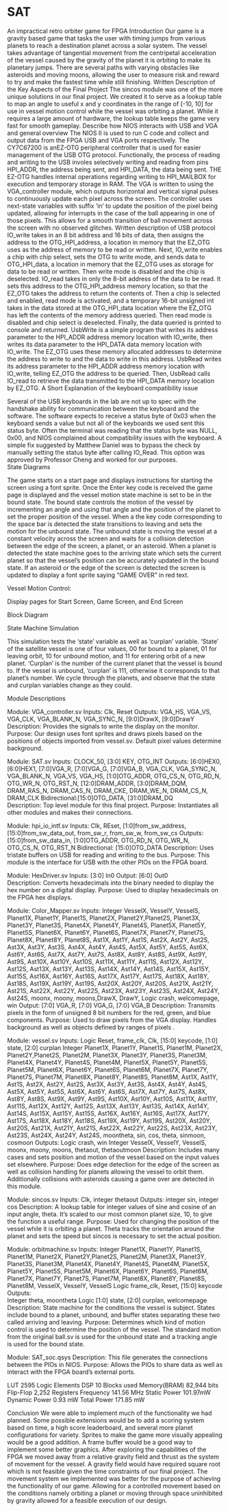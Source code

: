 # SAT
An impractical retro orbiter game for FPGA
Introduction
	Our game is a gravity based game that tasks the user with timing jumps from various planets to reach a destination planet across a solar system. The vessel takes advantage of tangential movement from the centripetal acceleration of the vessel caused by the gravity of the planet it is orbiting to make its planetary jumps. There are several paths with varying obstacles like asteroids and moving moons, allowing the user to measure risk and reward to try and make the fastest time while still finishing. 
Written Description of the Key Aspects of the Final Project
The sincos module was one of the more unique solutions in our final project. We created it to serve as a lookup table to map an angle to useful x and y coordinates in the range of [-10, 10] for use in vessel motion control while the vessel was orbiting a planet. While it requires a large amount of hardware, the lookup table keeps the game very fast for smooth gameplay. 
	Describe how NIOS interacts with USB and VGA and general overview
The NIOS II is used to run C code and collect and output data from the FPGA USB and VGA ports respectively. The CY7C67200 is anEZ-OTG peripheral controller that is used for easier management of the USB OTG protocol. Functionally, the process of reading and writing to the USB involes selectively writing and reading from pins HPI_ADDR, the address being sent, and HPI_DATA, the data being sent. THE EZ-OTG handles internal operations regarding writing to HPI_MAILBOX for execution and temporary storage in RAM. 
The VGA is written to using the VGA_controller module, which outputs horizontal and vertical signal pulses to continuously update each pixel across the screen. The controller uses next-state variables with suffix ‘in’ to update the position of the pixel being updated, allowing for interrupts in the case of the ball appearing in one of those pixels. This allows for a smooth transition of ball movement across the screen with no observed glitches.
Written description of USB protocol
IO_write takes in an 8 bit address and 16 bits of data, then assigns the address to the OTG_HPI_address, a location in memory that the EZ_OTG uses as the address of memory to be read or written. Next, IO_write enables a chip with chip select, sets the OTG to write mode, and sends data to OTG_HPI_data, a location in memory that the EZ_OTG uses as storage for data to be read or written. Then write mode is disabled and the chip is deselected.
IO_read takes in only the 8-bit address of the data to be read. It sets this address to the OTG_HPI_address memory location, so that the EZ_OTG takes the address to return the contents of. Then a chip is selected and enabled, read mode is activated, and a temporary 16-bit unsigned int takes in the data stored at the OTG_HPI_data location where the EZ_OTG has left the contents of the memory address queried. Then read mode is disabled and chip select is deselected. Finally, the data queried is printed to console and returned.
UsbWrite is a simple program that writes its address parameter to the HPI_ADDR address memory location with IO_write, then writes its data parameter to the HPI_DATA data memory location with IO_write. The EZ_OTG uses these memory allocated addresses to determine the address to write to and the data to write in this address.
UsbRead writes its address parameter to the HPI_ADDR address memory location with IO_write, telling EZ_OTG the address to be queried. Then, UsbRead calls IO_read to retrieve the data transmitted to the HPI_DATA memory location by EZ_OTG.
 A Short Explanation of the keyboard compatibility issue

Several of the USB keyboards in the lab are not up to spec with the handshake ability for communication between the keyboard and the software. The software expects to receive a status byte of 0x03 when the keyboard sends a value but not all of the keyboards we used sent this status byte. Often the terminal was reading that the status byte was NULL, 0x00, and NIOS complained about compatibility issues with the keyboard. A simple fix suggested by Matthew Daniel was to bypass the check by manually setting the status byte after calling IO_Read. This option was approved by Professor Cheng and worked for our purposes.  
State Diagrams

The game starts on a start page and displays instructions for starting the screen using a font sprite. Once the Enter key code is received the game page is displayed and the vessel motion state machine is set to be in the bound state. The bound state controls the motion of the vessel by incrementing an angle and using that angle and the position of the planet to set the proper position of the vessel. When a the key code corresponding to the space bar is detected the state transitions to leaving and sets the motion for the unbound state. The unbound state is moving the vessel at a constant velocity across the screen and waits for a collision detection between the edge of the screen, a planet, or an asteroid. When a planet is detected the state machine goes to the arriving state which sets the current planet so that the vessel’s position can be accurately updated in the bound state. If an asteroid or the edge of the screen is detected the screen is updated to display a font sprite saying “GAME OVER” in red text.  







Vessel Motion Control:




Display pages for Start Screen, Game Screen, and End Screen




Block Diagram

State Machine Simulation

This simulation tests the ‘state’ variable as well as ‘curplan’ variable. ‘State’ of the satellite vessel is one of four values, 00 for bound to a planet, 01 for leaving orbit, 10 for unbound motion, and 11 for entering orbit of a new planet. ‘Curplan’ is the number of the current planet that the vessel is bound to. If the vessel is unbound, ‘curplan’ is 111, otherwise it corresponds to that planet’s number. We cycle through the planets, and observe that the state and curplan variables change as they could.





Module Descriptions

Module: VGA_controller.sv
Inputs: Clk, Reset
Outputs: VGA_HS, VGA_VS, VGA_CLK, VGA_BLANK_N, VGA_SYNC_N, [9:0]DrawX, [9:0]DrawY 
Description: Provides the signals to write the display on the monitor. 
Purpose: Our design uses font sprites and draws pixels based on the positions of objects imported from vessel.sv. Default pixel values determine background. 

Module: SAT.sv
Inputs: CLOCK_50, [3:0] KEY, OTG_INT
Outputs: [6:0]HEX0, [6:0]HEX1, [7:0]VGA_R, [7:0]VGA_G, [7:0]VGA_B, VGA_CLK, VGA_SYNC_N, VGA_BLANK_N, VGA_VS, VGA_HS, [1:0]OTG_ADDR, OTG_CS_N, OTG_RD_N, OTG_WR_N, OTG_RST_N, [12:0]DRAM_ADDR, [3:0]DRAM_DQM, DRAM_RAS_N, DRAM_CAS_N, DRAM_CKE, DRAM_WE_N, DRAM_CS_N, DRAM_CLK
Bidirectional:[15:0]OTG_DATA, [31:0]DRAM_DQ  
Description: Top level module for this final project. 
Purpose: Instantiates all other modules and makes their connections. 

Module: hpi_io_intf.sv
Inputs: Clk, REset, [1:0]from_sw_address, [15:0]from_sw_data_out, from_sw_r, from_sw_w, from_sw_cs
Outputs: [15:0]from_sw_data_in, [1:0]OTG_ADDR, OTG_RD_N, OTG_WR_N, OTG_CS_N, OTG_RST_N
Bidirectional:  [15:0]OTG_DATA
Description: Uses tristate buffers on USB for reading and writing to the bus. 
Purpose: This module is the interface for USB with the other PIOs on the FPGA board. 

Module: HexDriver.sv
Inputs: [3:0] In0
Output: [6:0] Out0  
Description: Converts hexadecimals into the binary needed to display the hex number on a digital display.
Purpose: Used to display hexadecimals on the FPGA hex displays. 

Module: Color_Mapper.sv
Inputs: 
Integer VesselX, VesselY, VesselS, Planet1X, Planet1Y, Planet1S, Planet2X, Planet2Y,Planet2S, Planet3X, Planet3Y, Planet3S, Planet4X, Planet4Y, Planet4S, Planet5X, Planet5Y, Planet5S, Planet6X, Planet6Y, Planet6S, Planet7X, Planet7Y, Planet7S, Planet8X, Planet8Y, Planet8S, Ast1X, Ast1Y, Ast1S, Ast2X, Ast2Y, Ast2S, Ast3X, Ast3Y, Ast3S, Ast4X, Ast4Y, Ast4S, Ast5X, Ast5Y, Ast5S, Ast6X, Ast6Y, Ast6S, Ast7X, Ast7Y, Ast7S, Ast8X, Ast8Y, Ast8S, Ast9X, Ast9Y, Ast9S, Ast10X, Ast10Y, Ast10S, Ast11X, Ast11Y, Ast11S, Ast12X, Ast12Y, Ast12S, Ast13X, Ast13Y, Ast13S, Ast14X, Ast14Y, Ast14S, Ast15X, Ast15Y, Ast15S, Ast16X, Ast16Y, Ast16S, Ast17X, Ast17Y, Ast17S, Ast18X, Ast18Y, Ast18S, Ast19X, Ast19Y, Ast19S, Ast20X, Ast20Y, Ast20S, Ast21X, Ast21Y, Ast21S, Ast22X, Ast22Y, Ast22S, Ast23X, Ast23Y, Ast23S, Ast24X, Ast24Y, Ast24S, moonx, moony, moons,DrawX, DrawY, 
Logic crash, welcomepage, win
Output:  [7:0] VGA_R, [7:0] VGA_G, [7:0] VGA_B
Description: Transmits pixels in the form of unsigned 8 bit numbers for the red, green, and blue components. 
Purpose: Used to draw pixels from the VGA display. Handles background as well as objects defined by ranges of pixels . 

Module: vessel.sv
Inputs: 
Logic Reset, frame_clk, Clk, [15:0] keycode, [1:0] state, [2:0] curplan
Integer Planet1X, Planet1Y, Planet1S, Planet1M, Planet2X, Planet2Y,Planet2S, Planet2M, Planet3X, Planet3Y, Planet3S, Planet3M, Planet4X, Planet4Y, Planet4S, Planet4M, Planet5X, Planet5Y, Planet5S, Planet5M, Planet6X, Planet6Y, Planet6S, Planet6M, Planet7X, Planet7Y, Planet7S, Planet7M, Planet8X, Planet8Y, Planet8S, Planet8M, Ast1X, Ast1Y, Ast1S, Ast2X, Ast2Y, Ast2S, Ast3X, Ast3Y, Ast3S, Ast4X, Ast4Y, Ast4S, Ast5X, Ast5Y, Ast5S, Ast6X, Ast6Y, Ast6S, Ast7X, Ast7Y, Ast7S, Ast8X, Ast8Y, Ast8S, Ast9X, Ast9Y, Ast9S, Ast10X, Ast10Y, Ast10S, Ast11X, Ast11Y, Ast11S, Ast12X, Ast12Y, Ast12S, Ast13X, Ast13Y, Ast13S, Ast14X, Ast14Y, Ast14S, Ast15X, Ast15Y, Ast15S, Ast16X, Ast16Y, Ast16S, Ast17X, Ast17Y, Ast17S, Ast18X, Ast18Y, Ast18S, Ast19X, Ast19Y, Ast19S, Ast20X, Ast20Y, Ast20S, Ast21X, Ast21Y, Ast21S, Ast22X, Ast22Y, Ast22S, Ast23X, Ast23Y, Ast23S, Ast24X, Ast24Y, Ast24S, moontheta, sin, cos, theta, sinmoon, cosmoon
Outputs: 
Logic crash, win
Integer VesselX, VesselY, VesselS, moonx, moony, moons, thetaout, thetaoutmoon
Description: Includes many cases and sets position and motion of the vessel based on the input values set elsewhere. 
Purpose: Does edge detection for the edge of the screen as well as collision handling for planets allowing the vessel to orbit them. Additionally collisions with asteroids causing a game over are detected in this module. 

Module: sincos.sv
Inputs: Clk, integer thetaout
Outputs: integer sin, integer cos
Description: A lookup table for integer values of sine and cosine of an input angle, theta. It’s scaled to our most common planet size, 10, to give the function a useful range. 
Purpose: Used for changing the position of the vessel while it is orbiting a planet. Theta tracks the orientation around the planet and sets the speed but sincos is necessary to set the actual position. 

Module: orbitmachine.sv
Inputs: 
Integer Planet1X, Planet1Y, Planet1S, Planet1M, Planet2X, Planet2Y,Planet2S, Planet2M, Planet3X, Planet3Y, Planet3S, Planet3M, Planet4X, Planet4Y, Planet4S, Planet4M, Planet5X, Planet5Y, Planet5S, Planet5M, Planet6X, Planet6Y, Planet6S, Planet6M, Planet7X, Planet7Y, Planet7S, Planet7M, Planet8X, Planet8Y, Planet8S, Planet8M, VesselX, VesselY, VesselS
Logic frame_clk, Reset, [15:0] keycode
Outputs:  
Integer theta, moontheta
Logic [1:0] state, [2:0] curplan, welcomepage
Description: State machine for the conditions the vessel is subject. States include bound to a planet, unbound, and buffer states separating these two called arriving and leaving. 
Purpose: Determines which kind of motion control is used to determine the position of the vessel. The standard motion from the original ball.sv is used for the unbound state and a tracking angle is used for the bound state. 

Module: SAT_soc.qsys
Description:  This file generates the connections between the PIOs in NIOS.
Purpose: Allows the PIOs to share data as well as interact with the FPGA board’s external ports. 


LUT
2595 Logic Elements
DSP
10 Blocks used
Memory(BRAM)
82,944 bits
Flip-Flop
2,252 Registers
Frequency
141.56 MHz
Static Power
101.97mW
Dynamic Power
0.93 mW
Total Power
171.85 mW

Conclusion
	We were able to implement much of the functionality we had planned. Some possible extensions would be to add a scoring system based on time, a high score leaderboard, and several more planet configurations for variety. Sprites to make the game more visually appealing would be a good addition. A frame buffer would be a good way to implement some better graphics. 
	After exploring the capabilities of the FPGA we moved away from a relative gravity field and thrust as the system of movement for the vessel. A gravity field would have required square root which is not feasible given the time constraints of our final project. The movement system we implemented was better for the purpose of achieving the functionality of our game.  Allowing for a controlled movement based on the conditions namely orbiting a planet or moving through space uninhibited by gravity allowed for a feasible execution of our design.  

